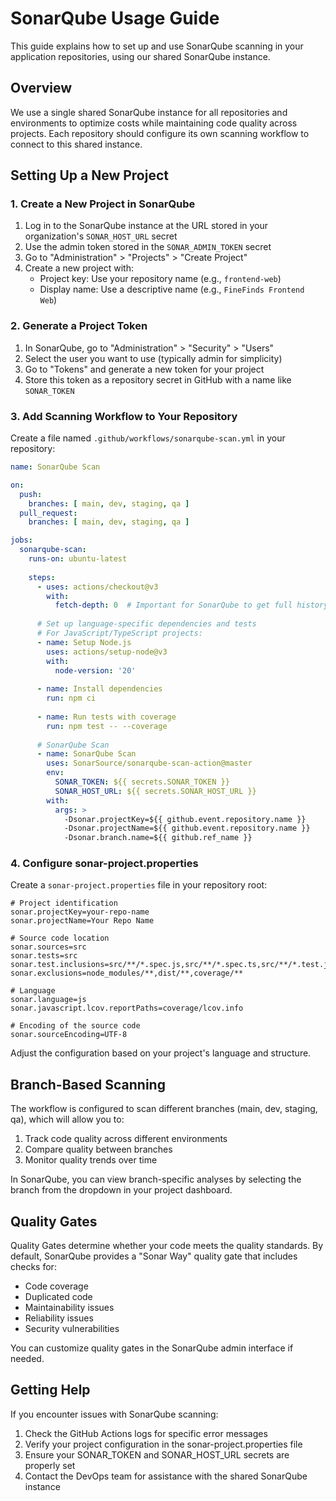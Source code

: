 # SonarQube Usage Guide

This guide explains how to set up and use SonarQube scanning in your application repositories, using our shared SonarQube instance.

## Overview

We use a single shared SonarQube instance for all repositories and environments to optimize costs while maintaining code quality across projects. Each repository should configure its own scanning workflow to connect to this shared instance.

## Setting Up a New Project

### 1. Create a New Project in SonarQube

1. Log in to the SonarQube instance at the URL stored in your organization's `SONAR_HOST_URL` secret
2. Use the admin token stored in the `SONAR_ADMIN_TOKEN` secret
3. Go to "Administration" > "Projects" > "Create Project"
4. Create a new project with:
   - Project key: Use your repository name (e.g., `frontend-web`)
   - Display name: Use a descriptive name (e.g., `FineFinds Frontend Web`)

### 2. Generate a Project Token

1. In SonarQube, go to "Administration" > "Security" > "Users"
2. Select the user you want to use (typically admin for simplicity)
3. Go to "Tokens" and generate a new token for your project
4. Store this token as a repository secret in GitHub with a name like `SONAR_TOKEN`

### 3. Add Scanning Workflow to Your Repository

Create a file named `.github/workflows/sonarqube-scan.yml` in your repository:

```yaml
name: SonarQube Scan

on:
  push:
    branches: [ main, dev, staging, qa ]
  pull_request:
    branches: [ main, dev, staging, qa ]

jobs:
  sonarqube-scan:
    runs-on: ubuntu-latest
    
    steps:
      - uses: actions/checkout@v3
        with:
          fetch-depth: 0  # Important for SonarQube to get full history
      
      # Set up language-specific dependencies and tests
      # For JavaScript/TypeScript projects:
      - name: Setup Node.js
        uses: actions/setup-node@v3
        with:
          node-version: '20'
          
      - name: Install dependencies
        run: npm ci
        
      - name: Run tests with coverage
        run: npm test -- --coverage
      
      # SonarQube Scan
      - name: SonarQube Scan
        uses: SonarSource/sonarqube-scan-action@master
        env:
          SONAR_TOKEN: ${{ secrets.SONAR_TOKEN }}
          SONAR_HOST_URL: ${{ secrets.SONAR_HOST_URL }}
        with:
          args: >
            -Dsonar.projectKey=${{ github.event.repository.name }}
            -Dsonar.projectName=${{ github.event.repository.name }}
            -Dsonar.branch.name=${{ github.ref_name }}
```

### 4. Configure sonar-project.properties

Create a `sonar-project.properties` file in your repository root:

```properties
# Project identification
sonar.projectKey=your-repo-name
sonar.projectName=Your Repo Name

# Source code location
sonar.sources=src
sonar.tests=src
sonar.test.inclusions=src/**/*.spec.js,src/**/*.spec.ts,src/**/*.test.js,src/**/*.test.ts
sonar.exclusions=node_modules/**,dist/**,coverage/**

# Language
sonar.language=js
sonar.javascript.lcov.reportPaths=coverage/lcov.info

# Encoding of the source code
sonar.sourceEncoding=UTF-8
```

Adjust the configuration based on your project's language and structure.

## Branch-Based Scanning

The workflow is configured to scan different branches (main, dev, staging, qa), which will allow you to:

1. Track code quality across different environments
2. Compare quality between branches
3. Monitor quality trends over time

In SonarQube, you can view branch-specific analyses by selecting the branch from the dropdown in your project dashboard.

## Quality Gates

Quality Gates determine whether your code meets the quality standards. By default, SonarQube provides a "Sonar Way" quality gate that includes checks for:

- Code coverage
- Duplicated code
- Maintainability issues
- Reliability issues
- Security vulnerabilities

You can customize quality gates in the SonarQube admin interface if needed.

## Getting Help

If you encounter issues with SonarQube scanning:

1. Check the GitHub Actions logs for specific error messages
2. Verify your project configuration in the sonar-project.properties file
3. Ensure your SONAR_TOKEN and SONAR_HOST_URL secrets are properly set
4. Contact the DevOps team for assistance with the shared SonarQube instance 